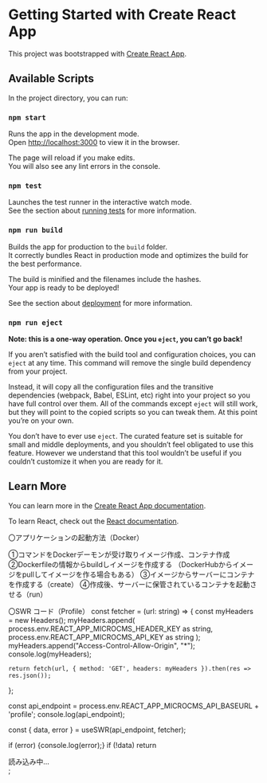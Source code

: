 # Getting Started with Create React App

This project was bootstrapped with [Create React App](https://github.com/facebook/create-react-app).

## Available Scripts

In the project directory, you can run:

### `npm start`

Runs the app in the development mode.\
Open [http://localhost:3000](http://localhost:3000) to view it in the browser.

The page will reload if you make edits.\
You will also see any lint errors in the console.

### `npm test`

Launches the test runner in the interactive watch mode.\
See the section about [running tests](https://facebook.github.io/create-react-app/docs/running-tests) for more information.

### `npm run build`

Builds the app for production to the `build` folder.\
It correctly bundles React in production mode and optimizes the build for the best performance.

The build is minified and the filenames include the hashes.\
Your app is ready to be deployed!

See the section about [deployment](https://facebook.github.io/create-react-app/docs/deployment) for more information.

### `npm run eject`

**Note: this is a one-way operation. Once you `eject`, you can’t go back!**

If you aren’t satisfied with the build tool and configuration choices, you can `eject` at any time. This command will remove the single build dependency from your project.

Instead, it will copy all the configuration files and the transitive dependencies (webpack, Babel, ESLint, etc) right into your project so you have full control over them. All of the commands except `eject` will still work, but they will point to the copied scripts so you can tweak them. At this point you’re on your own.

You don’t have to ever use `eject`. The curated feature set is suitable for small and middle deployments, and you shouldn’t feel obligated to use this feature. However we understand that this tool wouldn’t be useful if you couldn’t customize it when you are ready for it.

## Learn More

You can learn more in the [Create React App documentation](https://facebook.github.io/create-react-app/docs/getting-started).

To learn React, check out the [React documentation](https://reactjs.org/).


〇アプリケーションの起動方法（Docker）

①コマンドをDockerデーモンが受け取りイメージ作成、コンテナ作成
②Dockerfileの情報からbuildしイメージを作成する
（DockerHubからイメージをpullしてイメージを作る場合もある）
③イメージからサーバーにコンテナを作成する（create）
④作成後、サーバーに保管されているコンテナを起動させる（run）




〇SWR コード（Profile）
const fetcher = (url: string) => {
    const myHeaders = new Headers();
    myHeaders.append(
      process.env.REACT_APP_MICROCMS_HEADER_KEY as string,
      process.env.REACT_APP_MICROCMS_API_KEY as string
    );
    myHeaders.append("Access-Control-Allow-Origin", "*");
    console.log(myHeaders);

    return fetch(url, { method: 'GET', headers: myHeaders }).then(res => res.json());
  };



  const api_endpoint = process.env.REACT_APP_MICROCMS_API_BASEURL + 'profile';
  console.log(api_endpoint);

  const { data, error } = useSWR(api_endpoint, fetcher);

  if (error) {console.log(error);}
  if (!data) return <div>読み込み中...</div>;
